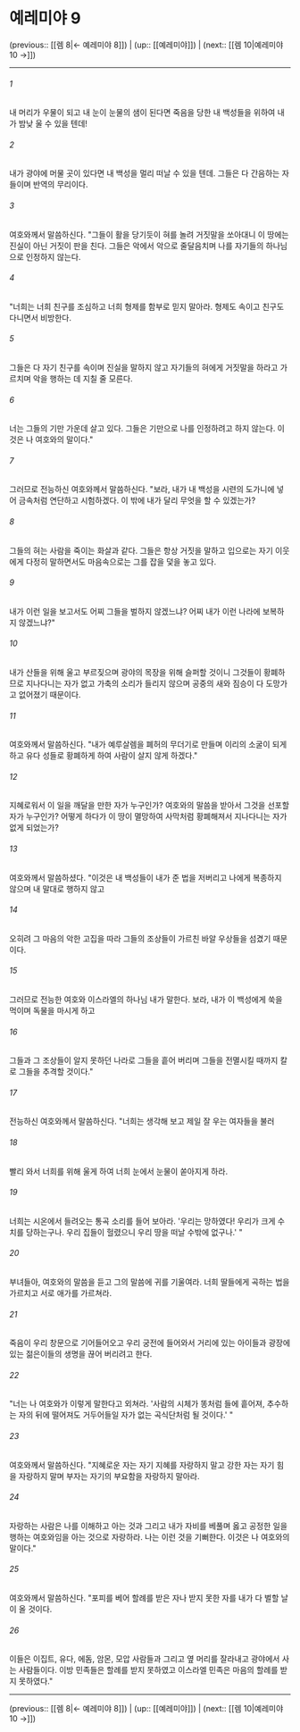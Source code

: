 # 예레미야 9

(previous:: [[렘 8|← 예레미야 8]]) | (up:: [[예레미야]]) | (next:: [[렘 10|예레미야 10 →]])

***




###### 1 

내 머리가 우물이 되고 내 눈이 눈물의 샘이 된다면 죽음을 당한 내 백성들을 위하여 내가 밤낮 울 수 있을 텐데! 



###### 2 

내가 광야에 머물 곳이 있다면 내 백성을 멀리 떠날 수 있을 텐데. 그들은 다 간음하는 자들이며 반역의 무리이다. 



###### 3 

여호와께서 말씀하신다. "그들이 활을 당기듯이 혀를 놀려 거짓말을 쏘아대니 이 땅에는 진실이 아닌 거짓이 판을 친다. 그들은 악에서 악으로 줄달음치며 나를 자기들의 하나님으로 인정하지 않는다. 



###### 4 

"너희는 너희 친구를 조심하고 너희 형제를 함부로 믿지 말아라. 형제도 속이고 친구도 다니면서 비방한다. 



###### 5 

그들은 다 자기 친구를 속이며 진실을 말하지 않고 자기들의 혀에게 거짓말을 하라고 가르치며 악을 행하는 데 지칠 줄 모른다. 



###### 6 

너는 그들의 기만 가운데 살고 있다. 그들은 기만으로 나를 인정하려고 하지 않는다. 이것은 나 여호와의 말이다." 



###### 7 

그러므로 전능하신 여호와께서 말씀하신다. "보라, 내가 내 백성을 시련의 도가니에 넣어 금속처럼 연단하고 시험하겠다. 이 밖에 내가 달리 무엇을 할 수 있겠는가? 



###### 8 

그들의 혀는 사람을 죽이는 화살과 같다. 그들은 항상 거짓을 말하고 입으로는 자기 이웃에게 다정히 말하면서도 마음속으로는 그를 잡을 덫을 놓고 있다. 



###### 9 

내가 이런 일을 보고서도 어찌 그들을 벌하지 않겠느냐? 어찌 내가 이런 나라에 보복하지 않겠느냐?" 



###### 10 

내가 산들을 위해 울고 부르짖으며 광야의 목장을 위해 슬퍼할 것이니 그것들이 황폐하므로 지나다니는 자가 없고 가축의 소리가 들리지 않으며 공중의 새와 짐승이 다 도망가고 없어졌기 때문이다. 



###### 11 

여호와께서 말씀하신다. "내가 예루살렘을 폐허의 무더기로 만들며 이리의 소굴이 되게 하고 유다 성들로 황폐하게 하여 사람이 살지 않게 하겠다." 



###### 12 

지혜로워서 이 일을 깨달을 만한 자가 누구인가? 여호와의 말씀을 받아서 그것을 선포할 자가 누구인가? 어떻게 하다가 이 땅이 멸망하여 사막처럼 황폐해져서 지나다니는 자가 없게 되었는가? 



###### 13 

여호와께서 말씀하셨다. "이것은 내 백성들이 내가 준 법을 저버리고 나에게 복종하지 않으며 내 말대로 행하지 않고 



###### 14 

오히려 그 마음의 악한 고집을 따라 그들의 조상들이 가르친 바알 우상들을 섬겼기 때문이다. 



###### 15 

그러므로 전능한 여호와 이스라엘의 하나님 내가 말한다. 보라, 내가 이 백성에게 쑥을 먹이며 독물을 마시게 하고 



###### 16 

그들과 그 조상들이 알지 못하던 나라로 그들을 흩어 버리며 그들을 전멸시킬 때까지 칼로 그들을 추격할 것이다." 



###### 17 

전능하신 여호와께서 말씀하신다. "너희는 생각해 보고 제일 잘 우는 여자들을 불러 



###### 18 

빨리 와서 너희를 위해 울게 하여 너희 눈에서 눈물이 쏟아지게 하라. 



###### 19 

너희는 시온에서 들려오는 통곡 소리를 들어 보아라. '우리는 망하였다! 우리가 크게 수치를 당하는구나. 우리 집들이 헐렸으니 우리 땅을 떠날 수밖에 없구나.' " 



###### 20 

부녀들아, 여호와의 말씀을 듣고 그의 말씀에 귀를 기울여라. 너희 딸들에게 곡하는 법을 가르치고 서로 애가를 가르쳐라. 



###### 21 

죽음이 우리 창문으로 기어들어오고 우리 궁전에 들어와서 거리에 있는 아이들과 광장에 있는 젊은이들의 생명을 끊어 버리려고 한다. 



###### 22 

"너는 나 여호와가 이렇게 말한다고 외쳐라. '사람의 시체가 똥처럼 들에 흩어져, 추수하는 자의 뒤에 떨어져도 거두어들일 자가 없는 곡식단처럼 될 것이다.' " 



###### 23 

여호와께서 말씀하신다. "지혜로운 자는 자기 지혜를 자랑하지 말고 강한 자는 자기 힘을 자랑하지 말며 부자는 자기의 부요함을 자랑하지 말아라. 



###### 24 

자랑하는 사람은 나를 이해하고 아는 것과 그리고 내가 자비를 베풀며 옳고 공정한 일을 행하는 여호와임을 아는 것으로 자랑하라. 나는 이런 것을 기뻐한다. 이것은 나 여호와의 말이다." 



###### 25 

여호와께서 말씀하신다. "포피를 베어 할례를 받은 자나 받지 못한 자를 내가 다 벌할 날이 올 것이다. 



###### 26 

이들은 이집트, 유다, 에돔, 암몬, 모압 사람들과 그리고 옆 머리를 잘라내고 광야에서 사는 사람들이다. 이방 민족들은 할례를 받지 못하였고 이스라엘 민족은 마음의 할례를 받지 못하였다."

***

(previous:: [[렘 8|← 예레미야 8]]) | (up:: [[예레미야]]) | (next:: [[렘 10|예레미야 10 →]])
